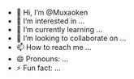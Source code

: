 - 👋 Hi, I’m @Muxaoken
- 👀 I’m interested in ...
- 🌱 I’m currently learning ...
- 💞️ I’m looking to collaborate on ...
- 📫 How to reach me ...
- 😄 Pronouns: ...
- ⚡ Fun fact: ...

<!---
Muxaoken/Muxaoken is a ✨ special ✨ repository because its `README.md` (this file) appears on your GitHub profile.
You can click the Preview link to take a look at your changes.
--->
